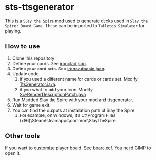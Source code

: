 # sts-ttsgenerator

This is a `Slay the Spire` mod used to generate decks used in
`Slay the Spire: Board Game`. These can be imported to
`Tabletop Simulator` for playing.

## How to use

1. Clone this repository
2. Define your cards. See [ironclad.json](src/main/resources/ttsgenerator/cards/ironclad.json).
3. Define your card sets. See [ironcladbasic.json](src/main/resources/ttsgenerator/cardsets/ironcladbasic.json).
4. Update code.
   1. if you used a different name for cards or cards set. Modify [TtsGenerator.java](/src/main/java/io/chaofan/sts/ttsgenerator/TtsGenerator.java#L50).
   2. if you what to add your icon. Modify [ScvRenderDescriptionPatch.java](src/main/java/io/chaofan/sts/ttsgenerator/patches/ScvRenderDescriptionPatch.java#L240)
5. Run Modded Slay the Spire with your mod and ttsgenerator.
6. Wait for game exit.
7. You can find the outputs at installation path of Slay the Spire
   1. For example, on Windows, it's C:\Program Files (x86)\Steam\steamapps\common\SlayTheSpire.
   
## Other tools

If you want to customize player board. See [board.xcf](image-template/board.xcf).
You need [GIMP](https://www.gimp.org/downloads/) to open it.
